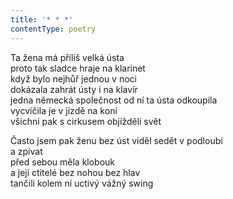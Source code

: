```yaml
---
title: '* * *'
contentType: poetry
---
```


<section>

Ta žena má příliš velká ústa  
proto tak sladce hraje na klarinet  
když bylo nejhůř jednou v noci  
dokázala zahrát ústy i na klavír  
jedna německá společnost od ní ta ústa odkoupila  
vycvičila je v jízdě na koni  
všichni pak s cirkusem objížděli svět

Často jsem pak ženu bez úst viděl sedět v podloubí  
a zpívat  
před sebou měla klobouk  
a její ctitelé bez nohou bez hlav  
tančili kolem ní uctivý vážný swing

</section>
